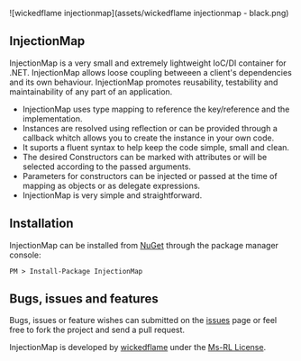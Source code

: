 ![wickedflame injectionmap](assets/wickedflame injectionmap - black.png)

InjectionMap
------------------------------
InjectionMap is a very small and extremely lightweight IoC/DI container for .NET. 
InjectionMap allows loose coupling betweeen a client's dependencies and its own behaviour. InjectionMap promotes reusability, testability and maintainability of any part of an application.

- InjectionMap uses type mapping to reference the key/reference and the implementation. 
- Instances are resolved using reflection or can be provided through a callback whitch allows you to create the instance in your own code.
- It suports a fluent syntax to help keep the code simple, small and clean.
- The desired Constructors can be marked with attributes or will be selected according to the passed arguments.
- Parameters for constructors can be injected or passed at the time of mapping as objects or as delegate expressions.
- InjectionMap is very simple and straightforward.

Installation
------------------------------
InjectionMap can be installed from [NuGet](http://docs.nuget.org/docs/start-here/installing-nuget) through the package manager console:  

    PM > Install-Package InjectionMap

Bugs, issues and features
------------------------------
Bugs, issues or feature wishes can submitted on the [issues](https://github.com/InjectionMap/InjectionMap/issues) page or feel free to fork the project and send a pull request.


InjectionMap is developed by [wickedflame](http://wicked-flame.blogspot.ch/) under the [Ms-RL License](License.txt).